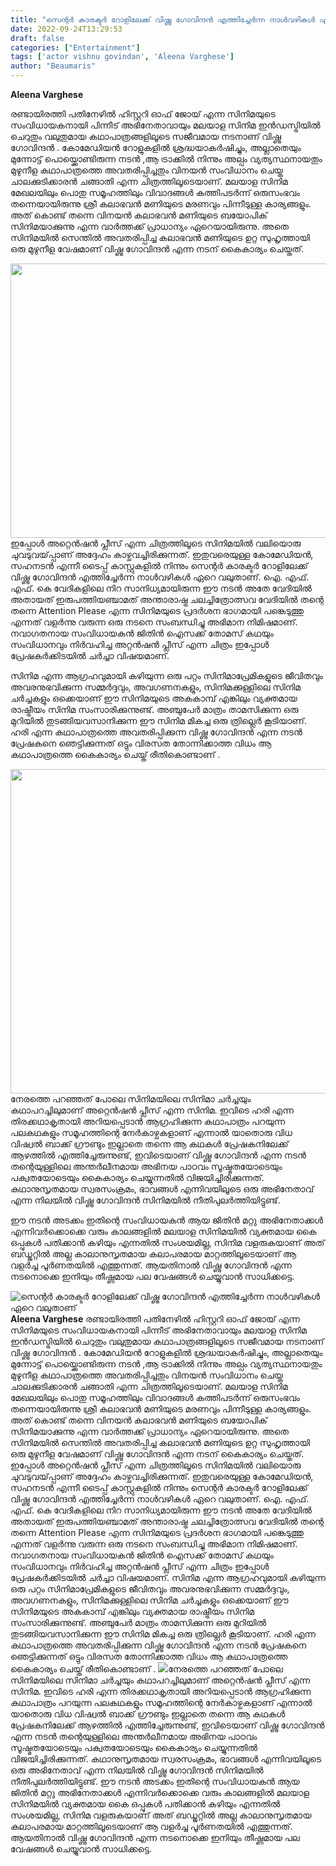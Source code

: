 ```yaml
---
title: "സെന്റർ കാരക്ടർ റോളിലേക്ക് വിഷ്ണു ഗോവിന്ദൻ എത്തിച്ചേർന്ന നാൾവഴികൾ ഏറെ വലുതാണ്"
date: 2022-09-24T13:29:53
draft: false
categories: ["Entertainment"]
tags: ['actor vishnu govindan', 'Aleena Varghese']
author: "Beaumaris"
---
```


<strong>Aleena Varghese</strong>

രണ്ടായിരത്തി പതിനേഴിൽ ഹിസ്റ്ററി ഓഫ് ജോയ് എന്ന സിനിമയുടെ സംവിധായകനായി പിന്നീട് അഭിനേതാവായും മലയാള സിനിമ ഇൻഡസ്ട്രിയിൽ ചെറുതും വലുതുമായ കഥാപാത്രങ്ങളിലൂടെ സജീവമായ നടനാണ് വിഷ്ണു ഗോവിന്ദൻ . കോമേഡിയൻ റോളുകളിൽ ശ്രദ്ധയാകർഷിച്ചും, അല്ലാതെയും മുന്നോട്ട് പൊയ്ക്കൊണ്ടിരുന്ന നടൻ ,ആ ട്രാക്കിൽ നിന്നും അല്പം വ്യത്യസ്ഥനായതും മുഴുനീള കഥാപാത്രത്തെ അവതരിപ്പിച്ചതും വിനയൻ സംവിധാനം ചെയ്ത ചാലക്കുടിക്കാരൻ ചങ്ങാതി എന്ന ചിത്രത്തിലൂടെയാണ്. മലയാള സിനിമ മേഖലയിലും പൊതു സമൂഹത്തിലും വിവാദങ്ങൾ കത്തിപടർന്ന് ഒരുസംഭവം തന്നെയായിരുന്നു ശ്രീ കലാഭവൻ മണിയുടെ മരണവും പിന്നീടുള്ള കാര്യങ്ങളും. അത് കൊണ്ട് തന്നെ വിനയൻ കലാഭവൻ മണിയുടെ ബയോപിക് സിനിമയാക്കുന്നു എന്ന വാർത്തക്ക്‌ പ്രാധാന്യം ഏറെയായിരുന്നു. അതെ സിനിമയിൽ സെന്തിൽ അവതരിപ്പിച്ച കലാഭവൻ മണിയുടെ ഉറ്റ സുഹൃത്തായി ഒരു മുഴുനീള വേഷമാണ് വിഷ്ണു ഗോവിന്ദൻ എന്ന നടന് കൈകാര്യം ചെയ്തത്.

<img class="wp-image-351946 aligncenter" src="https://cdn.boolokam.com/articles/2022/09/fwggg-1-1g-1-1-1-2-2.jpg" alt="" width="780" height="439" />ഇപ്പോൾ അറ്റെൻഷൻ പ്ലീസ് എന്ന ചിത്രത്തിലൂടെ സിനിമയിൽ വലിയൊരു ചുവടുവയ്‌പ്പാണ് അദ്ദേഹം കാഴ്ചവച്ചിരിക്കുന്നത്. ഇതുവരെയുള്ള കോമേഡിയൻ, സഹനടൻ എന്നീ ടൈപ്പ് കാസ്റ്റുകളിൽ നിന്നും സെന്റർ കാരക്ടർ റോളിലേക്ക് വിഷ്ണു ഗോവിന്ദൻ എത്തിച്ചേർന്ന നാൾവഴികൾ ഏറെ വലുതാണ്. ഐ. എഫ്. എഫ്. കെ വേദികളിലെ നിറ സാനിധ്യമായിരുന്ന ഈ നടൻ അതേ വേദിയിൽ അതായത് ഇരുപത്തിയഞ്ചാമത് അന്താരാഷ്ട്ര ചലച്ചിത്രോത്സവ വേദിയിൽ തന്റെ തന്നെ Attention Please എന്ന സിനിമയുടെ പ്രദർശന ഭാഗമായി പങ്കെടുത്തു എന്നത് വളർന്നു വരുന്ന ഒരു നടനെ സംബന്ധിച്ചു അഭിമാന നിമിഷമാണ്.
നവാഗതനായ സംവിധായകൻ ജിതിൻ ഐസക്ക് തോമസ് കഥയും സംവിധാനവും നിർവഹിച്ച അറ്റൻഷൻ പ്ലീസ് എന്ന ചിത്രം ഇപ്പോൾ പ്രേഷകർക്കിടയിൽ ചർച്ചാ വിഷയമാണ്.

സിനിമ എന്ന ആഗ്രഹവുമായി കഴിയുന്ന ഒരു പറ്റം സിനിമാപ്രേമികളുടെ ജീവിതവും അവരനുഭവിക്കുന്ന സമ്മർദ്ദവും, അവഗണനകളും, സിനിമക്കുള്ളിലെ സിനിമ ചർച്ചകളും ഒക്കെയാണ് ഈ സിനിമയുടെ അകകാമ്പ് എങ്കിലും വ്യക്തമായ രാഷ്ട്രീയം സിനിമ സംസാരിക്കുന്നുണ്ട്. അഞ്ചുപേർ മാത്രം താമസിക്കുന്ന ഒരു മുറിയിൽ തുടങ്ങിയവസാനിക്കുന്ന ഈ സിനിമ മികച്ച ഒരു ത്രില്ലെർ കൂടിയാണ്. ഹരി എന്ന കഥാപാത്രത്തെ അവതരിപ്പിക്കുന്ന വിഷ്ണു ഗോവിന്ദൻ എന്ന നടൻ പ്രേഷകനെ ഞെട്ടിക്കുന്നത് ഒട്ടും വിരസത തോന്നിക്കാത്ത വിധം ആ കഥാപാത്രത്തെ കൈകാര്യം ചെയ്ത് രീതികൊണ്ടാണ് .

<img class=" wp-image-351947 aligncenter" src="https://cdn.boolokam.com/articles/2022/09/fw33-1-1.jpg" alt="" width="830" height="519" />നേരത്തെ പറഞ്ഞത് പോലെ സിനിമയിലെ സിനിമാ ചർച്ചയും കഥാപറച്ചിലുമാണ് അറ്റെൻഷൻ പ്ലീസ് എന്ന സിനിമ. ഇവിടെ ഹരി എന്ന തിരക്കഥാകൃതായി അറിയപ്പെടാൻ ആഗ്രഹിക്കുന്ന കഥാപാത്രം പറയുന്ന പലകഥകളും സമൂഹത്തിന്റെ നേർകാഴ്ചകളാണ് എന്നാൽ യാതൊരു വിധ വിഷ്വൽ ബാക്ക്‌ ഗ്രൗണ്ടും ഇല്ലാതെ തന്നെ ആ കഥകൾ പ്രേഷകനിലേക്ക് ആഴത്തിൽ എത്തിച്ചേരുന്നുണ്ട്, ഇവിടെയാണ് വിഷ്ണു ഗോവിന്ദൻ എന്ന നടൻ തന്റെയുള്ളിലെ അന്തർലീനമായ അഭിനയ പാഠവം സൂഷ്മതയോടെയും പക്വതയോടെയും കൈകാര്യം ചെയ്യുന്നതിൽ വിജയിച്ചിരിക്കുന്നത്. കഥാനുസൃതമായ സ്വരസംക്രമം, ഭാവങ്ങൾ എന്നിവയിലൂടെ ഒരു അഭിനേതാവ് എന്ന നിലയിൽ വിഷ്ണു ഗോവിന്ദൻ സിനിമയിൽ നീതിപുലർത്തിയിട്ടുണ്ട്.

ഈ നടൻ അടക്കം ഇതിന്റെ സംവിധായകൻ ആയ ജിതിൻ മറ്റു അഭിനേതാക്കൾ എന്നിവർക്കൊക്കെ വരും കാലങ്ങളിൽ മലയാള സിനിമയിൽ വ്യക്തമായ കൈ ഒപ്പുകൾ പതിക്കാൻ കഴിയും എന്നതിൽ സംശയമില്ല, സിനിമ വളരുകയാണ് അത് ബഡ്ജറ്റിൽ അല്ല കാലാനുസൃതമായ കലാപരമായ മാറ്റത്തിലൂടെയാണ് ആ വളർച്ച പൂർണതയിൽ എത്തുന്നത്. ആയതിനാൽ വിഷ്ണു ഗോവിന്ദൻ എന്ന നടനൊക്കെ ഇനിയും തീഷ്ണമായ പല വേഷങ്ങൾ ചെയ്യുവാൻ സാധിക്കട്ടെ.


![സെന്റർ കാരക്ടർ റോളിലേക്ക് വിഷ്ണു ഗോവിന്ദൻ എത്തിച്ചേർന്ന നാൾവഴികൾ ഏറെ വലുതാണ്](https://cdn.boolokam.com/articles/2022/09/fwggg-1-1g-1-1-1-2-2.jpg)**Aleena Varghese** രണ്ടായിരത്തി പതിനേഴിൽ ഹിസ്റ്ററി ഓഫ് ജോയ് എന്ന സിനിമയുടെ സംവിധായകനായി പിന്നീട് അഭിനേതാവായും മലയാള സിനിമ ഇൻഡസ്ട്രിയിൽ ചെറുതും വലുതുമായ കഥാപാത്രങ്ങളിലൂടെ സജീവമായ നടനാണ് വിഷ്ണു ഗോവിന്ദൻ . കോമേഡിയൻ റോളുകളിൽ ശ്രദ്ധയാകർഷിച്ചും, അല്ലാതെയും മുന്നോട്ട് പൊയ്ക്കൊണ്ടിരുന്ന നടൻ ,ആ ട്രാക്കിൽ നിന്നും അല്പം വ്യത്യസ്ഥനായതും മുഴുനീള കഥാപാത്രത്തെ അവതരിപ്പിച്ചതും വിനയൻ സംവിധാനം ചെയ്ത ചാലക്കുടിക്കാരൻ ചങ്ങാതി എന്ന ചിത്രത്തിലൂടെയാണ്. മലയാള സിനിമ മേഖലയിലും പൊതു സമൂഹത്തിലും വിവാദങ്ങൾ കത്തിപടർന്ന് ഒരുസംഭവം തന്നെയായിരുന്നു ശ്രീ കലാഭവൻ മണിയുടെ മരണവും പിന്നീടുള്ള കാര്യങ്ങളും. അത് കൊണ്ട് തന്നെ വിനയൻ കലാഭവൻ മണിയുടെ ബയോപിക് സിനിമയാക്കുന്നു എന്ന വാർത്തക്ക്‌ പ്രാധാന്യം ഏറെയായിരുന്നു. അതെ സിനിമയിൽ സെന്തിൽ അവതരിപ്പിച്ച കലാഭവൻ മണിയുടെ ഉറ്റ സുഹൃത്തായി ഒരു മുഴുനീള വേഷമാണ് വിഷ്ണു ഗോവിന്ദൻ എന്ന നടന് കൈകാര്യം ചെയ്തത്. ഇപ്പോൾ അറ്റെൻഷൻ പ്ലീസ് എന്ന ചിത്രത്തിലൂടെ സിനിമയിൽ വലിയൊരു ചുവടുവയ്‌പ്പാണ് അദ്ദേഹം കാഴ്ചവച്ചിരിക്കുന്നത്. ഇതുവരെയുള്ള കോമേഡിയൻ, സഹനടൻ എന്നീ ടൈപ്പ് കാസ്റ്റുകളിൽ നിന്നും സെന്റർ കാരക്ടർ റോളിലേക്ക് വിഷ്ണു ഗോവിന്ദൻ എത്തിച്ചേർന്ന നാൾവഴികൾ ഏറെ വലുതാണ്. ഐ. എഫ്. എഫ്. കെ വേദികളിലെ നിറ സാനിധ്യമായിരുന്ന ഈ നടൻ അതേ വേദിയിൽ അതായത് ഇരുപത്തിയഞ്ചാമത് അന്താരാഷ്ട്ര ചലച്ചിത്രോത്സവ വേദിയിൽ തന്റെ തന്നെ Attention Please എന്ന സിനിമയുടെ പ്രദർശന ഭാഗമായി പങ്കെടുത്തു എന്നത് വളർന്നു വരുന്ന ഒരു നടനെ സംബന്ധിച്ചു അഭിമാന നിമിഷമാണ്. നവാഗതനായ സംവിധായകൻ ജിതിൻ ഐസക്ക് തോമസ് കഥയും സംവിധാനവും നിർവഹിച്ച അറ്റൻഷൻ പ്ലീസ് എന്ന ചിത്രം ഇപ്പോൾ പ്രേഷകർക്കിടയിൽ ചർച്ചാ വിഷയമാണ്. സിനിമ എന്ന ആഗ്രഹവുമായി കഴിയുന്ന ഒരു പറ്റം സിനിമാപ്രേമികളുടെ ജീവിതവും അവരനുഭവിക്കുന്ന സമ്മർദ്ദവും, അവഗണനകളും, സിനിമക്കുള്ളിലെ സിനിമ ചർച്ചകളും ഒക്കെയാണ് ഈ സിനിമയുടെ അകകാമ്പ് എങ്കിലും വ്യക്തമായ രാഷ്ട്രീയം സിനിമ സംസാരിക്കുന്നുണ്ട്. അഞ്ചുപേർ മാത്രം താമസിക്കുന്ന ഒരു മുറിയിൽ തുടങ്ങിയവസാനിക്കുന്ന ഈ സിനിമ മികച്ച ഒരു ത്രില്ലെർ കൂടിയാണ്. ഹരി എന്ന കഥാപാത്രത്തെ അവതരിപ്പിക്കുന്ന വിഷ്ണു ഗോവിന്ദൻ എന്ന നടൻ പ്രേഷകനെ ഞെട്ടിക്കുന്നത് ഒട്ടും വിരസത തോന്നിക്കാത്ത വിധം ആ കഥാപാത്രത്തെ കൈകാര്യം ചെയ്ത് രീതികൊണ്ടാണ് . ![](https://cdn.boolokam.com/articles/2022/09/fw33-1-1.jpg)നേരത്തെ പറഞ്ഞത് പോലെ സിനിമയിലെ സിനിമാ ചർച്ചയും കഥാപറച്ചിലുമാണ് അറ്റെൻഷൻ പ്ലീസ് എന്ന സിനിമ. ഇവിടെ ഹരി എന്ന തിരക്കഥാകൃതായി അറിയപ്പെടാൻ ആഗ്രഹിക്കുന്ന കഥാപാത്രം പറയുന്ന പലകഥകളും സമൂഹത്തിന്റെ നേർകാഴ്ചകളാണ് എന്നാൽ യാതൊരു വിധ വിഷ്വൽ ബാക്ക്‌ ഗ്രൗണ്ടും ഇല്ലാതെ തന്നെ ആ കഥകൾ പ്രേഷകനിലേക്ക് ആഴത്തിൽ എത്തിച്ചേരുന്നുണ്ട്, ഇവിടെയാണ് വിഷ്ണു ഗോവിന്ദൻ എന്ന നടൻ തന്റെയുള്ളിലെ അന്തർലീനമായ അഭിനയ പാഠവം സൂഷ്മതയോടെയും പക്വതയോടെയും കൈകാര്യം ചെയ്യുന്നതിൽ വിജയിച്ചിരിക്കുന്നത്. കഥാനുസൃതമായ സ്വരസംക്രമം, ഭാവങ്ങൾ എന്നിവയിലൂടെ ഒരു അഭിനേതാവ് എന്ന നിലയിൽ വിഷ്ണു ഗോവിന്ദൻ സിനിമയിൽ നീതിപുലർത്തിയിട്ടുണ്ട്. ഈ നടൻ അടക്കം ഇതിന്റെ സംവിധായകൻ ആയ ജിതിൻ മറ്റു അഭിനേതാക്കൾ എന്നിവർക്കൊക്കെ വരും കാലങ്ങളിൽ മലയാള സിനിമയിൽ വ്യക്തമായ കൈ ഒപ്പുകൾ പതിക്കാൻ കഴിയും എന്നതിൽ സംശയമില്ല, സിനിമ വളരുകയാണ് അത് ബഡ്ജറ്റിൽ അല്ല കാലാനുസൃതമായ കലാപരമായ മാറ്റത്തിലൂടെയാണ് ആ വളർച്ച പൂർണതയിൽ എത്തുന്നത്. ആയതിനാൽ വിഷ്ണു ഗോവിന്ദൻ എന്ന നടനൊക്കെ ഇനിയും തീഷ്ണമായ പല വേഷങ്ങൾ ചെയ്യുവാൻ സാധിക്കട്ടെ.
